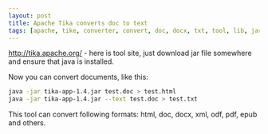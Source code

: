 ```yaml
---
layout: post
title: Apache Tika converts doc to text
tags: [apache, tike, converter, convert, doc, docx, txt, tool, lib, jar, java]
---
```


http://tika.apache.org/ - here is tool site, just download jar file somewhere and ensure that java is installed.

Now you can convert documents, like this:

```sh
java -jar tika-app-1.4.jar test.doc > test.html
java -jar tika-app-1.4.jar --text test.doc > test.txt
```

This tool can convert following formats: html, doc, docx, xml, odf, pdf, epub and others.
